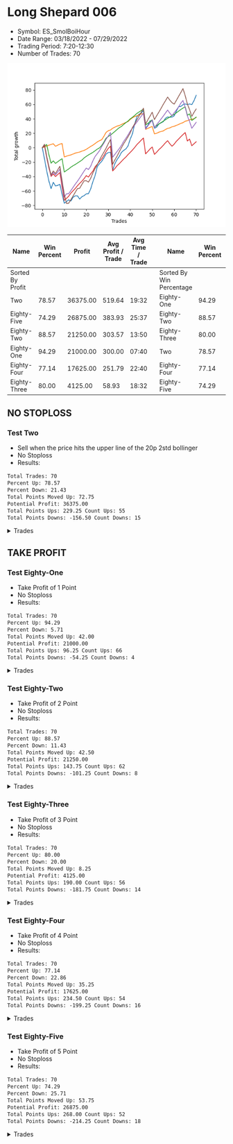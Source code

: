 # Long Shepard 006 
- Symbol: ES_SmolBoiHour
- Date Range: 03/18/2022 - 07/29/2022
- Trading Period: 7:20-12:30
- Number of Trades: 70

![Plot](LongShepard006ES_SmolBoiHour.png)

| Name | Win Percent | Profit | Avg Profit / Trade | Avg Time / Trade |      | Name | Win Percent | Profit | Avg Profit / Trade | Avg Time / Trade |
| ---- | ----------- | ------ | ------------------ | ---------------- | ---- | ---- | ----------- | ------ | ------------------ | ---------------- |
| Sorted By <br> Profit | | | | | | Sorted By <br> Win Percentage ||||
| Two | 78.57 | 36375.00 | 519.64 | 19:32 |     | Eighty-One | 94.29 | 21000.00 | 300.00 | 07:40 |
| Eighty-Five | 74.29 | 26875.00 | 383.93 | 25:37 |     | Eighty-Two | 88.57 | 21250.00 | 303.57 | 13:50 |
| Eighty-Two | 88.57 | 21250.00 | 303.57 | 13:50 |     | Eighty-Three | 80.00 | 4125.00 | 58.93 | 18:32 |
| Eighty-One | 94.29 | 21000.00 | 300.00 | 07:40 |     | Two | 78.57 | 36375.00 | 519.64 | 19:32 |
| Eighty-Four | 77.14 | 17625.00 | 251.79 | 22:40 |     | Eighty-Four | 77.14 | 17625.00 | 251.79 | 22:40 |
| Eighty-Three | 80.00 | 4125.00 | 58.93 | 18:32 |     | Eighty-Five | 74.29 | 26875.00 | 383.93 | 25:37 |

## NO STOPLOSS

### Test Two
* Sell when the price hits the upper line of the 20p 2std bollinger
* No Stoploss
* Results:
```
Total Trades: 70
Percent Up: 78.57
Percent Down: 21.43
Total Points Moved Up: 72.75
Potential Profit: 36375.00
Total Points Ups: 229.25 Count Ups: 55
Total Points Downs: -156.50 Count Downs: 15
```

<details><summary>Trades</summary>

<code>In: 2022-03-21 09:41:00		Out: 2022-03-21 10:34:05		Total Position Time: 53:05		Total Move Up: -15.50		Total to Date: -15.50</code> <br />
<code>In: 2022-03-23 09:49:00		Out: 2022-03-23 10:48:55		Total Position Time: 59:55		Total Move Up: -16.50		Total to Date: -32.00</code> <br />
<code>In: 2022-03-23 09:53:00		Out: 2022-03-23 10:52:55		Total Position Time: 59:55		Total Move Up: -14.25		Total to Date: -46.25</code> <br />
<code>In: 2022-03-23 10:07:00		Out: 2022-03-23 10:54:25		Total Position Time: 47:25		Total Move Up: -10.50		Total to Date: -56.75</code> <br />
<code>In: 2022-03-24 07:32:00		Out: 2022-03-24 07:34:15		Total Position Time: 02:15		Total Move Up: 8.75		Total to Date: -48.00</code> <br />
<code>In: 2022-03-25 08:18:00		Out: 2022-03-25 08:41:45		Total Position Time: 23:45		Total Move Up: -5.00		Total to Date: -53.00</code> <br />
<code>In: 2022-03-28 07:30:00		Out: 2022-03-28 07:30:25		Total Position Time: 00:25		Total Move Up: 0.75		Total to Date: -52.25</code> <br />
<code>In: 2022-03-28 07:31:00		Out: 2022-03-28 07:48:05		Total Position Time: 17:05		Total Move Up: 1.50		Total to Date: -50.75</code> <br />
<code>In: 2022-03-28 08:11:00		Out: 2022-03-28 09:07:10		Total Position Time: 56:10		Total Move Up: -13.75		Total to Date: -64.50</code> <br />
<code>In: 2022-03-28 08:30:00		Out: 2022-03-28 09:07:10		Total Position Time: 37:10		Total Move Up: -12.50		Total to Date: -77.00</code> <br />
<code>In: 2022-03-30 07:29:00		Out: 2022-03-30 07:46:00		Total Position Time: 17:00		Total Move Up: 2.25		Total to Date: -74.75</code> <br />
<code>In: 2022-03-31 09:30:00		Out: 2022-03-31 09:44:20		Total Position Time: 14:20		Total Move Up: 2.50		Total to Date: -72.25</code> <br />
<code>In: 2022-04-12 07:47:00		Out: 2022-04-12 08:15:45		Total Position Time: 28:45		Total Move Up: -1.75		Total to Date: -74.00</code> <br />
<code>In: 2022-04-20 08:27:00		Out: 2022-04-20 08:31:15		Total Position Time: 04:15		Total Move Up: 5.25		Total to Date: -68.75</code> <br />
<code>In: 2022-04-20 08:30:00		Out: 2022-04-20 08:31:15		Total Position Time: 01:15		Total Move Up: 2.00		Total to Date: -66.75</code> <br />
<code>In: 2022-04-20 09:19:00		Out: 2022-04-20 09:31:05		Total Position Time: 12:05		Total Move Up: 0.00		Total to Date: -66.75</code> <br />
<code>In: 2022-04-20 11:32:00		Out: 2022-04-20 12:12:35		Total Position Time: 40:35		Total Move Up: -4.50		Total to Date: -71.25</code> <br />
<code>In: 2022-04-20 11:47:00		Out: 2022-04-20 12:12:35		Total Position Time: 25:35		Total Move Up: 3.25		Total to Date: -68.00</code> <br />
<code>In: 2022-04-20 11:48:00		Out: 2022-04-20 12:12:35		Total Position Time: 24:35		Total Move Up: 1.50		Total to Date: -66.50</code> <br />
<code>In: 2022-04-27 12:11:00		Out: 2022-04-27 12:31:20		Total Position Time: 20:20		Total Move Up: 2.50		Total to Date: -64.00</code> <br />
<code>In: 2022-04-27 12:14:00		Out: 2022-04-27 12:31:20		Total Position Time: 17:20		Total Move Up: 0.25		Total to Date: -63.75</code> <br />
<code>In: 2022-04-27 12:24:00		Out: 2022-04-27 12:31:20		Total Position Time: 07:20		Total Move Up: 6.50		Total to Date: -57.25</code> <br />
<code>In: 2022-05-03 07:51:00		Out: 2022-05-03 07:59:10		Total Position Time: 08:10		Total Move Up: 10.00		Total to Date: -47.25</code> <br />
<code>In: 2022-05-03 07:52:00		Out: 2022-05-03 07:59:10		Total Position Time: 07:10		Total Move Up: 8.50		Total to Date: -38.75</code> <br />
<code>In: 2022-05-03 11:45:00		Out: 2022-05-03 11:52:15		Total Position Time: 07:15		Total Move Up: 12.50		Total to Date: -26.25</code> <br />
<code>In: 2022-05-06 11:36:00		Out: 2022-05-06 11:49:10		Total Position Time: 13:10		Total Move Up: 4.00		Total to Date: -22.25</code> <br />
<code>In: 2022-05-06 11:41:00		Out: 2022-05-06 11:49:10		Total Position Time: 08:10		Total Move Up: 3.25		Total to Date: -19.00</code> <br />
<code>In: 2022-05-06 11:47:00		Out: 2022-05-06 11:49:10		Total Position Time: 02:10		Total Move Up: 4.75		Total to Date: -14.25</code> <br />
<code>In: 2022-05-06 11:50:00		Out: 2022-05-06 11:50:10		Total Position Time: 00:10		Total Move Up: 5.50		Total to Date: -8.75</code> <br />
<code>In: 2022-05-06 12:12:00		Out: 2022-05-06 12:28:10		Total Position Time: 16:10		Total Move Up: 2.00		Total to Date: -6.75</code> <br />
<code>In: 2022-05-06 12:20:00		Out: 2022-05-06 12:28:10		Total Position Time: 08:10		Total Move Up: 0.50		Total to Date: -6.25</code> <br />
<code>In: 2022-05-11 09:37:00		Out: 2022-05-11 10:24:50		Total Position Time: 47:50		Total Move Up: -25.00		Total to Date: -31.25</code> <br />
<code>In: 2022-05-12 09:04:00		Out: 2022-05-12 09:16:10		Total Position Time: 12:10		Total Move Up: 9.00		Total to Date: -22.25</code> <br />
<code>In: 2022-05-12 09:05:00		Out: 2022-05-12 09:16:10		Total Position Time: 11:10		Total Move Up: 5.75		Total to Date: -16.50</code> <br />
<code>In: 2022-05-12 09:08:00		Out: 2022-05-12 09:16:10		Total Position Time: 08:10		Total Move Up: 4.25		Total to Date: -12.25</code> <br />
<code>In: 2022-05-13 11:10:00		Out: 2022-05-13 11:31:20		Total Position Time: 21:20		Total Move Up: 5.75		Total to Date: -6.50</code> <br />
<code>In: 2022-05-13 11:11:00		Out: 2022-05-13 11:31:20		Total Position Time: 20:20		Total Move Up: 2.75		Total to Date: -3.75</code> <br />
<code>In: 2022-05-16 07:58:00		Out: 2022-05-16 08:11:30		Total Position Time: 13:30		Total Move Up: 2.00		Total to Date: -1.75</code> <br />
<code>In: 2022-05-16 08:02:00		Out: 2022-05-16 08:11:30		Total Position Time: 09:30		Total Move Up: 4.25		Total to Date: 2.50</code> <br />
<code>In: 2022-05-17 11:25:00		Out: 2022-05-17 11:40:00		Total Position Time: 15:00		Total Move Up: 9.50		Total to Date: 12.00</code> <br />
<code>In: 2022-05-19 07:47:00		Out: 2022-05-19 07:55:50		Total Position Time: 08:50		Total Move Up: 7.25		Total to Date: 19.25</code> <br />
<code>In: 2022-05-19 10:19:00		Out: 2022-05-19 10:44:05		Total Position Time: 25:05		Total Move Up: 13.50		Total to Date: 32.75</code> <br />
<code>In: 2022-05-19 10:20:00		Out: 2022-05-19 10:44:05		Total Position Time: 24:05		Total Move Up: 10.00		Total to Date: 42.75</code> <br />
<code>In: 2022-05-25 09:30:00		Out: 2022-05-25 09:45:20		Total Position Time: 15:20		Total Move Up: 3.75		Total to Date: 46.50</code> <br />
<code>In: 2022-05-25 09:31:00		Out: 2022-05-25 09:45:20		Total Position Time: 14:20		Total Move Up: 1.50		Total to Date: 48.00</code> <br />
<code>In: 2022-05-25 09:39:00		Out: 2022-05-25 09:45:20		Total Position Time: 06:20		Total Move Up: 3.75		Total to Date: 51.75</code> <br />
<code>In: 2022-06-03 07:33:00		Out: 2022-06-03 08:32:00		Total Position Time: 59:00		Total Move Up: -24.50		Total to Date: 27.25</code> <br />
<code>In: 2022-06-06 08:24:00		Out: 2022-06-06 08:43:00		Total Position Time: 19:00		Total Move Up: 3.75		Total to Date: 31.00</code> <br />
<code>In: 2022-06-08 08:06:00		Out: 2022-06-08 08:14:00		Total Position Time: 08:00		Total Move Up: 6.25		Total to Date: 37.25</code> <br />
<code>In: 2022-06-09 07:58:00		Out: 2022-06-09 08:22:35		Total Position Time: 24:35		Total Move Up: 0.00		Total to Date: 37.25</code> <br />
<code>In: 2022-06-15 07:43:00		Out: 2022-06-15 08:42:55		Total Position Time: 59:55		Total Move Up: -10.25		Total to Date: 27.00</code> <br />
<code>In: 2022-06-27 10:51:00		Out: 2022-06-27 11:13:35		Total Position Time: 22:35		Total Move Up: 1.50		Total to Date: 28.50</code> <br />
<code>In: 2022-06-29 08:29:00		Out: 2022-06-29 08:34:40		Total Position Time: 05:40		Total Move Up: 4.25		Total to Date: 32.75</code> <br />
<code>In: 2022-07-08 09:48:00		Out: 2022-07-08 10:10:30		Total Position Time: 22:30		Total Move Up: 1.75		Total to Date: 34.50</code> <br />
<code>In: 2022-07-08 09:56:00		Out: 2022-07-08 10:10:30		Total Position Time: 14:30		Total Move Up: 1.50		Total to Date: 36.00</code> <br />
<code>In: 2022-07-08 10:06:00		Out: 2022-07-08 10:10:30		Total Position Time: 04:30		Total Move Up: 4.75		Total to Date: 40.75</code> <br />
<code>In: 2022-07-08 10:07:00		Out: 2022-07-08 10:10:30		Total Position Time: 03:30		Total Move Up: 2.00		Total to Date: 42.75</code> <br />
<code>In: 2022-07-11 12:12:00		Out: 2022-07-11 12:29:25		Total Position Time: 17:25		Total Move Up: -0.50		Total to Date: 42.25</code> <br />
<code>In: 2022-07-11 12:15:00		Out: 2022-07-11 12:29:25		Total Position Time: 14:25		Total Move Up: 0.25		Total to Date: 42.50</code> <br />
<code>In: 2022-07-11 12:25:00		Out: 2022-07-11 12:29:25		Total Position Time: 04:25		Total Move Up: 1.75		Total to Date: 44.25</code> <br />
<code>In: 2022-07-20 10:18:00		Out: 2022-07-20 10:28:15		Total Position Time: 10:15		Total Move Up: 6.50		Total to Date: 50.75</code> <br />
<code>In: 2022-07-20 11:01:00		Out: 2022-07-20 11:20:00		Total Position Time: 19:00		Total Move Up: 6.25		Total to Date: 57.00</code> <br />
<code>In: 2022-07-25 07:22:00		Out: 2022-07-25 07:43:50		Total Position Time: 21:50		Total Move Up: 0.25		Total to Date: 57.25</code> <br />
<code>In: 2022-07-25 07:25:00		Out: 2022-07-25 07:43:50		Total Position Time: 18:50		Total Move Up: 2.50		Total to Date: 59.75</code> <br />
<code>In: 2022-07-25 11:06:00		Out: 2022-07-25 11:35:45		Total Position Time: 29:45		Total Move Up: 1.00		Total to Date: 60.75</code> <br />
<code>In: 2022-07-25 11:07:00		Out: 2022-07-25 11:35:45		Total Position Time: 28:45		Total Move Up: -1.00		Total to Date: 59.75</code> <br />
<code>In: 2022-07-25 11:10:00		Out: 2022-07-25 11:35:45		Total Position Time: 25:45		Total Move Up: 1.00		Total to Date: 60.75</code> <br />
<code>In: 2022-07-25 11:11:00		Out: 2022-07-25 11:35:45		Total Position Time: 24:45		Total Move Up: -1.00		Total to Date: 59.75</code> <br />
<code>In: 2022-07-29 08:32:00		Out: 2022-07-29 08:41:15		Total Position Time: 09:15		Total Move Up: 5.50		Total to Date: 65.25</code> <br />
<code>In: 2022-07-29 08:36:00		Out: 2022-07-29 08:41:15		Total Position Time: 05:15		Total Move Up: 7.50		Total to Date: 72.75</code> <br />


</details>

## TAKE PROFIT

### Test Eighty-One
* Take Profit of 1 Point
* No Stoploss
* Results:
```
Total Trades: 70
Percent Up: 94.29
Percent Down: 5.71
Total Points Moved Up: 42.00
Potential Profit: 21000.00
Total Points Ups: 96.25 Count Ups: 66
Total Points Downs: -54.25 Count Downs: 4
```

<details><summary>Trades</summary>

<code>In: 2022-03-21 09:41:00		Out: 2022-03-21 09:42:10		Total Position Time: 01:10		Total Move Up: 1.00		Total to Date: 1.00</code> <br />
<code>In: 2022-03-23 09:49:00		Out: 2022-03-23 09:52:50		Total Position Time: 03:50		Total Move Up: 1.50		Total to Date: 2.50</code> <br />
<code>In: 2022-03-23 09:53:00		Out: 2022-03-23 09:59:10		Total Position Time: 06:10		Total Move Up: 1.00		Total to Date: 3.50</code> <br />
<code>In: 2022-03-23 10:07:00		Out: 2022-03-23 10:09:40		Total Position Time: 02:40		Total Move Up: 1.00		Total to Date: 4.50</code> <br />
<code>In: 2022-03-24 07:32:00		Out: 2022-03-24 07:32:20		Total Position Time: 00:20		Total Move Up: 1.00		Total to Date: 5.50</code> <br />
<code>In: 2022-03-25 08:18:00		Out: 2022-03-25 09:17:55		Total Position Time: 59:55		Total Move Up: -3.50		Total to Date: 2.00</code> <br />
<code>In: 2022-03-28 07:30:00		Out: 2022-03-28 07:48:05		Total Position Time: 18:05		Total Move Up: 1.50		Total to Date: 3.50</code> <br />
<code>In: 2022-03-28 07:31:00		Out: 2022-03-28 07:48:05		Total Position Time: 17:05		Total Move Up: 1.50		Total to Date: 5.00</code> <br />
<code>In: 2022-03-28 08:11:00		Out: 2022-03-28 08:11:10		Total Position Time: 00:10		Total Move Up: 0.75		Total to Date: 5.75</code> <br />
<code>In: 2022-03-28 08:30:00		Out: 2022-03-28 09:29:55		Total Position Time: 59:55		Total Move Up: -18.50		Total to Date: -12.75</code> <br />
<code>In: 2022-03-30 07:29:00		Out: 2022-03-30 07:36:55		Total Position Time: 07:55		Total Move Up: 1.00		Total to Date: -11.75</code> <br />
<code>In: 2022-03-31 09:30:00		Out: 2022-03-31 09:30:30		Total Position Time: 00:30		Total Move Up: 1.00		Total to Date: -10.75</code> <br />
<code>In: 2022-04-12 07:47:00		Out: 2022-04-12 08:19:00		Total Position Time: 32:00		Total Move Up: 0.75		Total to Date: -10.00</code> <br />
<code>In: 2022-04-20 08:27:00		Out: 2022-04-20 08:28:50		Total Position Time: 01:50		Total Move Up: 1.25		Total to Date: -8.75</code> <br />
<code>In: 2022-04-20 08:30:00		Out: 2022-04-20 08:30:50		Total Position Time: 00:50		Total Move Up: 1.25		Total to Date: -7.50</code> <br />
<code>In: 2022-04-20 09:19:00		Out: 2022-04-20 09:19:35		Total Position Time: 00:35		Total Move Up: 0.75		Total to Date: -6.75</code> <br />
<code>In: 2022-04-20 11:32:00		Out: 2022-04-20 12:25:30		Total Position Time: 53:30		Total Move Up: 0.75		Total to Date: -6.00</code> <br />
<code>In: 2022-04-20 11:47:00		Out: 2022-04-20 11:47:20		Total Position Time: 00:20		Total Move Up: 1.25		Total to Date: -4.75</code> <br />
<code>In: 2022-04-20 11:48:00		Out: 2022-04-20 11:48:15		Total Position Time: 00:15		Total Move Up: 1.00		Total to Date: -3.75</code> <br />
<code>In: 2022-04-27 12:11:00		Out: 2022-04-27 12:13:55		Total Position Time: 02:55		Total Move Up: 1.50		Total to Date: -2.25</code> <br />
<code>In: 2022-04-27 12:14:00		Out: 2022-04-27 12:15:20		Total Position Time: 01:20		Total Move Up: 2.00		Total to Date: -0.25</code> <br />
<code>In: 2022-04-27 12:24:00		Out: 2022-04-27 12:24:15		Total Position Time: 00:15		Total Move Up: 2.00		Total to Date: 1.75</code> <br />
<code>In: 2022-05-03 07:51:00		Out: 2022-05-03 07:51:35		Total Position Time: 00:35		Total Move Up: 1.75		Total to Date: 3.50</code> <br />
<code>In: 2022-05-03 07:52:00		Out: 2022-05-03 07:52:25		Total Position Time: 00:25		Total Move Up: 2.25		Total to Date: 5.75</code> <br />
<code>In: 2022-05-03 11:45:00		Out: 2022-05-03 11:45:10		Total Position Time: 00:10		Total Move Up: 2.25		Total to Date: 8.00</code> <br />
<code>In: 2022-05-06 11:36:00		Out: 2022-05-06 11:40:25		Total Position Time: 04:25		Total Move Up: 1.75		Total to Date: 9.75</code> <br />
<code>In: 2022-05-06 11:41:00		Out: 2022-05-06 11:41:10		Total Position Time: 00:10		Total Move Up: 1.25		Total to Date: 11.00</code> <br />
<code>In: 2022-05-06 11:47:00		Out: 2022-05-06 11:49:10		Total Position Time: 02:10		Total Move Up: 4.75		Total to Date: 15.75</code> <br />
<code>In: 2022-05-06 11:50:00		Out: 2022-05-06 11:50:10		Total Position Time: 00:10		Total Move Up: 5.50		Total to Date: 21.25</code> <br />
<code>In: 2022-05-06 12:12:00		Out: 2022-05-06 12:12:10		Total Position Time: 00:10		Total Move Up: 2.25		Total to Date: 23.50</code> <br />
<code>In: 2022-05-06 12:20:00		Out: 2022-05-06 12:28:25		Total Position Time: 08:25		Total Move Up: 1.00		Total to Date: 24.50</code> <br />
<code>In: 2022-05-11 09:37:00		Out: 2022-05-11 09:40:45		Total Position Time: 03:45		Total Move Up: 2.50		Total to Date: 27.00</code> <br />
<code>In: 2022-05-12 09:04:00		Out: 2022-05-12 09:04:10		Total Position Time: 00:10		Total Move Up: 1.50		Total to Date: 28.50</code> <br />
<code>In: 2022-05-12 09:05:00		Out: 2022-05-12 09:06:20		Total Position Time: 01:20		Total Move Up: 1.50		Total to Date: 30.00</code> <br />
<code>In: 2022-05-12 09:08:00		Out: 2022-05-12 09:08:50		Total Position Time: 00:50		Total Move Up: 0.75		Total to Date: 30.75</code> <br />
<code>In: 2022-05-13 11:10:00		Out: 2022-05-13 11:10:15		Total Position Time: 00:15		Total Move Up: 1.50		Total to Date: 32.25</code> <br />
<code>In: 2022-05-13 11:11:00		Out: 2022-05-13 11:12:25		Total Position Time: 01:25		Total Move Up: 1.50		Total to Date: 33.75</code> <br />
<code>In: 2022-05-16 07:58:00		Out: 2022-05-16 08:09:55		Total Position Time: 11:55		Total Move Up: 1.25		Total to Date: 35.00</code> <br />
<code>In: 2022-05-16 08:02:00		Out: 2022-05-16 08:09:40		Total Position Time: 07:40		Total Move Up: 1.25		Total to Date: 36.25</code> <br />
<code>In: 2022-05-17 11:25:00		Out: 2022-05-17 11:26:40		Total Position Time: 01:40		Total Move Up: 3.00		Total to Date: 39.25</code> <br />
<code>In: 2022-05-19 07:47:00		Out: 2022-05-19 07:54:45		Total Position Time: 07:45		Total Move Up: 2.25		Total to Date: 41.50</code> <br />
<code>In: 2022-05-19 10:19:00		Out: 2022-05-19 10:19:20		Total Position Time: 00:20		Total Move Up: 1.75		Total to Date: 43.25</code> <br />
<code>In: 2022-05-19 10:20:00		Out: 2022-05-19 10:21:15		Total Position Time: 01:15		Total Move Up: 1.00		Total to Date: 44.25</code> <br />
<code>In: 2022-05-25 09:30:00		Out: 2022-05-25 09:30:15		Total Position Time: 00:15		Total Move Up: 1.25		Total to Date: 45.50</code> <br />
<code>In: 2022-05-25 09:31:00		Out: 2022-05-25 09:32:10		Total Position Time: 01:10		Total Move Up: 1.25		Total to Date: 46.75</code> <br />
<code>In: 2022-05-25 09:39:00		Out: 2022-05-25 09:42:00		Total Position Time: 03:00		Total Move Up: 0.75		Total to Date: 47.50</code> <br />
<code>In: 2022-06-03 07:33:00		Out: 2022-06-03 08:32:55		Total Position Time: 59:55		Total Move Up: -22.00		Total to Date: 25.50</code> <br />
<code>In: 2022-06-06 08:24:00		Out: 2022-06-06 08:26:35		Total Position Time: 02:35		Total Move Up: 1.25		Total to Date: 26.75</code> <br />
<code>In: 2022-06-08 08:06:00		Out: 2022-06-08 08:06:10		Total Position Time: 00:10		Total Move Up: 1.50		Total to Date: 28.25</code> <br />
<code>In: 2022-06-09 07:58:00		Out: 2022-06-09 07:58:30		Total Position Time: 00:30		Total Move Up: 1.25		Total to Date: 29.50</code> <br />
<code>In: 2022-06-15 07:43:00		Out: 2022-06-15 08:42:55		Total Position Time: 59:55		Total Move Up: -10.25		Total to Date: 19.25</code> <br />
<code>In: 2022-06-27 10:51:00		Out: 2022-06-27 10:53:30		Total Position Time: 02:30		Total Move Up: 0.75		Total to Date: 20.00</code> <br />
<code>In: 2022-06-29 08:29:00		Out: 2022-06-29 08:32:15		Total Position Time: 03:15		Total Move Up: 1.50		Total to Date: 21.50</code> <br />
<code>In: 2022-07-08 09:48:00		Out: 2022-07-08 09:48:20		Total Position Time: 00:20		Total Move Up: 1.00		Total to Date: 22.50</code> <br />
<code>In: 2022-07-08 09:56:00		Out: 2022-07-08 09:56:20		Total Position Time: 00:20		Total Move Up: 0.75		Total to Date: 23.25</code> <br />
<code>In: 2022-07-08 10:06:00		Out: 2022-07-08 10:06:10		Total Position Time: 00:10		Total Move Up: 2.00		Total to Date: 25.25</code> <br />
<code>In: 2022-07-08 10:07:00		Out: 2022-07-08 10:09:40		Total Position Time: 02:40		Total Move Up: 1.50		Total to Date: 26.75</code> <br />
<code>In: 2022-07-11 12:12:00		Out: 2022-07-11 12:30:55		Total Position Time: 18:55		Total Move Up: 0.75		Total to Date: 27.50</code> <br />
<code>In: 2022-07-11 12:15:00		Out: 2022-07-11 12:29:40		Total Position Time: 14:40		Total Move Up: 1.50		Total to Date: 29.00</code> <br />
<code>In: 2022-07-11 12:25:00		Out: 2022-07-11 12:27:35		Total Position Time: 02:35		Total Move Up: 0.75		Total to Date: 29.75</code> <br />
<code>In: 2022-07-20 10:18:00		Out: 2022-07-20 10:18:15		Total Position Time: 00:15		Total Move Up: 1.25		Total to Date: 31.00</code> <br />
<code>In: 2022-07-20 11:01:00		Out: 2022-07-20 11:03:20		Total Position Time: 02:20		Total Move Up: 1.25		Total to Date: 32.25</code> <br />
<code>In: 2022-07-25 07:22:00		Out: 2022-07-25 07:44:20		Total Position Time: 22:20		Total Move Up: 1.50		Total to Date: 33.75</code> <br />
<code>In: 2022-07-25 07:25:00		Out: 2022-07-25 07:26:00		Total Position Time: 01:00		Total Move Up: 1.00		Total to Date: 34.75</code> <br />
<code>In: 2022-07-25 11:06:00		Out: 2022-07-25 11:06:15		Total Position Time: 00:15		Total Move Up: 2.00		Total to Date: 36.75</code> <br />
<code>In: 2022-07-25 11:07:00		Out: 2022-07-25 11:11:45		Total Position Time: 04:45		Total Move Up: 0.75		Total to Date: 37.50</code> <br />
<code>In: 2022-07-25 11:10:00		Out: 2022-07-25 11:10:40		Total Position Time: 00:40		Total Move Up: 1.25		Total to Date: 38.75</code> <br />
<code>In: 2022-07-25 11:11:00		Out: 2022-07-25 11:11:45		Total Position Time: 00:45		Total Move Up: 0.75		Total to Date: 39.50</code> <br />
<code>In: 2022-07-29 08:32:00		Out: 2022-07-29 08:37:00		Total Position Time: 05:00		Total Move Up: 0.75		Total to Date: 40.25</code> <br />
<code>In: 2022-07-29 08:36:00		Out: 2022-07-29 08:36:20		Total Position Time: 00:20		Total Move Up: 1.75		Total to Date: 42.00</code> <br />


</details>

### Test Eighty-Two
* Take Profit of 2 Point
* No Stoploss
* Results:
```
Total Trades: 70
Percent Up: 88.57
Percent Down: 11.43
Total Points Moved Up: 42.50
Potential Profit: 21250.00
Total Points Ups: 143.75 Count Ups: 62
Total Points Downs: -101.25 Count Downs: 8
```

<details><summary>Trades</summary>

<code>In: 2022-03-21 09:41:00		Out: 2022-03-21 09:42:50		Total Position Time: 01:50		Total Move Up: 2.00		Total to Date: 2.00</code> <br />
<code>In: 2022-03-23 09:49:00		Out: 2022-03-23 09:59:10		Total Position Time: 10:10		Total Move Up: 2.50		Total to Date: 4.50</code> <br />
<code>In: 2022-03-23 09:53:00		Out: 2022-03-23 10:52:55		Total Position Time: 59:55		Total Move Up: -14.25		Total to Date: -9.75</code> <br />
<code>In: 2022-03-23 10:07:00		Out: 2022-03-23 11:06:55		Total Position Time: 59:55		Total Move Up: -11.75		Total to Date: -21.50</code> <br />
<code>In: 2022-03-24 07:32:00		Out: 2022-03-24 07:32:40		Total Position Time: 00:40		Total Move Up: 3.25		Total to Date: -18.25</code> <br />
<code>In: 2022-03-25 08:18:00		Out: 2022-03-25 09:17:55		Total Position Time: 59:55		Total Move Up: -3.50		Total to Date: -21.75</code> <br />
<code>In: 2022-03-28 07:30:00		Out: 2022-03-28 07:48:15		Total Position Time: 18:15		Total Move Up: 2.25		Total to Date: -19.50</code> <br />
<code>In: 2022-03-28 07:31:00		Out: 2022-03-28 07:48:15		Total Position Time: 17:15		Total Move Up: 2.25		Total to Date: -17.25</code> <br />
<code>In: 2022-03-28 08:11:00		Out: 2022-03-28 08:11:40		Total Position Time: 00:40		Total Move Up: 2.00		Total to Date: -15.25</code> <br />
<code>In: 2022-03-28 08:30:00		Out: 2022-03-28 09:29:55		Total Position Time: 59:55		Total Move Up: -18.50		Total to Date: -33.75</code> <br />
<code>In: 2022-03-30 07:29:00		Out: 2022-03-30 07:46:00		Total Position Time: 17:00		Total Move Up: 2.25		Total to Date: -31.50</code> <br />
<code>In: 2022-03-31 09:30:00		Out: 2022-03-31 09:32:50		Total Position Time: 02:50		Total Move Up: 2.00		Total to Date: -29.50</code> <br />
<code>In: 2022-04-12 07:47:00		Out: 2022-04-12 08:19:50		Total Position Time: 32:50		Total Move Up: 2.50		Total to Date: -27.00</code> <br />
<code>In: 2022-04-20 08:27:00		Out: 2022-04-20 08:29:05		Total Position Time: 02:05		Total Move Up: 2.00		Total to Date: -25.00</code> <br />
<code>In: 2022-04-20 08:30:00		Out: 2022-04-20 08:30:55		Total Position Time: 00:55		Total Move Up: 1.75		Total to Date: -23.25</code> <br />
<code>In: 2022-04-20 09:19:00		Out: 2022-04-20 09:32:30		Total Position Time: 13:30		Total Move Up: 2.00		Total to Date: -21.25</code> <br />
<code>In: 2022-04-20 11:32:00		Out: 2022-04-20 12:25:45		Total Position Time: 53:45		Total Move Up: 2.00		Total to Date: -19.25</code> <br />
<code>In: 2022-04-20 11:47:00		Out: 2022-04-20 11:48:05		Total Position Time: 01:05		Total Move Up: 2.00		Total to Date: -17.25</code> <br />
<code>In: 2022-04-20 11:48:00		Out: 2022-04-20 12:12:50		Total Position Time: 24:50		Total Move Up: 3.00		Total to Date: -14.25</code> <br />
<code>In: 2022-04-27 12:11:00		Out: 2022-04-27 12:14:00		Total Position Time: 03:00		Total Move Up: 2.25		Total to Date: -12.00</code> <br />
<code>In: 2022-04-27 12:14:00		Out: 2022-04-27 12:15:20		Total Position Time: 01:20		Total Move Up: 2.00		Total to Date: -10.00</code> <br />
<code>In: 2022-04-27 12:24:00		Out: 2022-04-27 12:25:15		Total Position Time: 01:15		Total Move Up: 1.75		Total to Date: -8.25</code> <br />
<code>In: 2022-05-03 07:51:00		Out: 2022-05-03 07:51:55		Total Position Time: 00:55		Total Move Up: 1.75		Total to Date: -6.50</code> <br />
<code>In: 2022-05-03 07:52:00		Out: 2022-05-03 07:52:25		Total Position Time: 00:25		Total Move Up: 2.25		Total to Date: -4.25</code> <br />
<code>In: 2022-05-03 11:45:00		Out: 2022-05-03 11:45:10		Total Position Time: 00:10		Total Move Up: 2.25		Total to Date: -2.00</code> <br />
<code>In: 2022-05-06 11:36:00		Out: 2022-05-06 11:40:25		Total Position Time: 04:25		Total Move Up: 1.75		Total to Date: -0.25</code> <br />
<code>In: 2022-05-06 11:41:00		Out: 2022-05-06 11:49:10		Total Position Time: 08:10		Total Move Up: 3.25		Total to Date: 3.00</code> <br />
<code>In: 2022-05-06 11:47:00		Out: 2022-05-06 11:49:10		Total Position Time: 02:10		Total Move Up: 4.75		Total to Date: 7.75</code> <br />
<code>In: 2022-05-06 11:50:00		Out: 2022-05-06 11:50:10		Total Position Time: 00:10		Total Move Up: 5.50		Total to Date: 13.25</code> <br />
<code>In: 2022-05-06 12:12:00		Out: 2022-05-06 12:12:10		Total Position Time: 00:10		Total Move Up: 2.25		Total to Date: 15.50</code> <br />
<code>In: 2022-05-06 12:20:00		Out: 2022-05-06 12:28:50		Total Position Time: 08:50		Total Move Up: 2.00		Total to Date: 17.50</code> <br />
<code>In: 2022-05-11 09:37:00		Out: 2022-05-11 09:40:45		Total Position Time: 03:45		Total Move Up: 2.50		Total to Date: 20.00</code> <br />
<code>In: 2022-05-12 09:04:00		Out: 2022-05-12 09:04:35		Total Position Time: 00:35		Total Move Up: 2.50		Total to Date: 22.50</code> <br />
<code>In: 2022-05-12 09:05:00		Out: 2022-05-12 09:07:35		Total Position Time: 02:35		Total Move Up: 2.75		Total to Date: 25.25</code> <br />
<code>In: 2022-05-12 09:08:00		Out: 2022-05-12 09:09:10		Total Position Time: 01:10		Total Move Up: 2.50		Total to Date: 27.75</code> <br />
<code>In: 2022-05-13 11:10:00		Out: 2022-05-13 11:10:20		Total Position Time: 00:20		Total Move Up: 1.75		Total to Date: 29.50</code> <br />
<code>In: 2022-05-13 11:11:00		Out: 2022-05-13 11:31:20		Total Position Time: 20:20		Total Move Up: 2.75		Total to Date: 32.25</code> <br />
<code>In: 2022-05-16 07:58:00		Out: 2022-05-16 08:11:15		Total Position Time: 13:15		Total Move Up: 2.50		Total to Date: 34.75</code> <br />
<code>In: 2022-05-16 08:02:00		Out: 2022-05-16 08:09:50		Total Position Time: 07:50		Total Move Up: 2.25		Total to Date: 37.00</code> <br />
<code>In: 2022-05-17 11:25:00		Out: 2022-05-17 11:26:40		Total Position Time: 01:40		Total Move Up: 3.00		Total to Date: 40.00</code> <br />
<code>In: 2022-05-19 07:47:00		Out: 2022-05-19 07:54:45		Total Position Time: 07:45		Total Move Up: 2.25		Total to Date: 42.25</code> <br />
<code>In: 2022-05-19 10:19:00		Out: 2022-05-19 10:19:30		Total Position Time: 00:30		Total Move Up: 2.50		Total to Date: 44.75</code> <br />
<code>In: 2022-05-19 10:20:00		Out: 2022-05-19 10:22:45		Total Position Time: 02:45		Total Move Up: 2.75		Total to Date: 47.50</code> <br />
<code>In: 2022-05-25 09:30:00		Out: 2022-05-25 09:30:25		Total Position Time: 00:25		Total Move Up: 2.00		Total to Date: 49.50</code> <br />
<code>In: 2022-05-25 09:31:00		Out: 2022-05-25 09:48:25		Total Position Time: 17:25		Total Move Up: 2.00		Total to Date: 51.50</code> <br />
<code>In: 2022-05-25 09:39:00		Out: 2022-05-25 09:44:30		Total Position Time: 05:30		Total Move Up: 2.00		Total to Date: 53.50</code> <br />
<code>In: 2022-06-03 07:33:00		Out: 2022-06-03 08:32:55		Total Position Time: 59:55		Total Move Up: -22.00		Total to Date: 31.50</code> <br />
<code>In: 2022-06-06 08:24:00		Out: 2022-06-06 08:27:45		Total Position Time: 03:45		Total Move Up: 2.25		Total to Date: 33.75</code> <br />
<code>In: 2022-06-08 08:06:00		Out: 2022-06-08 08:10:45		Total Position Time: 04:45		Total Move Up: 2.25		Total to Date: 36.00</code> <br />
<code>In: 2022-06-09 07:58:00		Out: 2022-06-09 08:42:25		Total Position Time: 44:25		Total Move Up: 2.75		Total to Date: 38.75</code> <br />
<code>In: 2022-06-15 07:43:00		Out: 2022-06-15 08:42:55		Total Position Time: 59:55		Total Move Up: -10.25		Total to Date: 28.50</code> <br />
<code>In: 2022-06-27 10:51:00		Out: 2022-06-27 11:14:45		Total Position Time: 23:45		Total Move Up: 2.00		Total to Date: 30.50</code> <br />
<code>In: 2022-06-29 08:29:00		Out: 2022-06-29 08:32:20		Total Position Time: 03:20		Total Move Up: 2.50		Total to Date: 33.00</code> <br />
<code>In: 2022-07-08 09:48:00		Out: 2022-07-08 09:49:00		Total Position Time: 01:00		Total Move Up: 1.75		Total to Date: 34.75</code> <br />
<code>In: 2022-07-08 09:56:00		Out: 2022-07-08 10:11:05		Total Position Time: 15:05		Total Move Up: 2.00		Total to Date: 36.75</code> <br />
<code>In: 2022-07-08 10:06:00		Out: 2022-07-08 10:06:10		Total Position Time: 00:10		Total Move Up: 2.00		Total to Date: 38.75</code> <br />
<code>In: 2022-07-08 10:07:00		Out: 2022-07-08 10:10:05		Total Position Time: 03:05		Total Move Up: 2.00		Total to Date: 40.75</code> <br />
<code>In: 2022-07-11 12:12:00		Out: 2022-07-11 12:31:55		Total Position Time: 19:55		Total Move Up: 1.75		Total to Date: 42.50</code> <br />
<code>In: 2022-07-11 12:15:00		Out: 2022-07-11 12:31:10		Total Position Time: 16:10		Total Move Up: 2.00		Total to Date: 44.50</code> <br />
<code>In: 2022-07-11 12:25:00		Out: 2022-07-11 12:29:25		Total Position Time: 04:25		Total Move Up: 1.75		Total to Date: 46.25</code> <br />
<code>In: 2022-07-20 10:18:00		Out: 2022-07-20 10:18:35		Total Position Time: 00:35		Total Move Up: 2.25		Total to Date: 48.50</code> <br />
<code>In: 2022-07-20 11:01:00		Out: 2022-07-20 11:03:35		Total Position Time: 02:35		Total Move Up: 2.25		Total to Date: 50.75</code> <br />
<code>In: 2022-07-25 07:22:00		Out: 2022-07-25 07:45:15		Total Position Time: 23:15		Total Move Up: 2.25		Total to Date: 53.00</code> <br />
<code>In: 2022-07-25 07:25:00		Out: 2022-07-25 07:26:30		Total Position Time: 01:30		Total Move Up: 2.00		Total to Date: 55.00</code> <br />
<code>In: 2022-07-25 11:06:00		Out: 2022-07-25 11:06:20		Total Position Time: 00:20		Total Move Up: 1.75		Total to Date: 56.75</code> <br />
<code>In: 2022-07-25 11:07:00		Out: 2022-07-25 12:06:55		Total Position Time: 59:55		Total Move Up: -11.75		Total to Date: 45.00</code> <br />
<code>In: 2022-07-25 11:10:00		Out: 2022-07-25 11:11:00		Total Position Time: 01:00		Total Move Up: 2.00		Total to Date: 47.00</code> <br />
<code>In: 2022-07-25 11:11:00		Out: 2022-07-25 12:10:55		Total Position Time: 59:55		Total Move Up: -9.25		Total to Date: 37.75</code> <br />
<code>In: 2022-07-29 08:32:00		Out: 2022-07-29 08:37:20		Total Position Time: 05:20		Total Move Up: 2.25		Total to Date: 40.00</code> <br />
<code>In: 2022-07-29 08:36:00		Out: 2022-07-29 08:36:25		Total Position Time: 00:25		Total Move Up: 2.50		Total to Date: 42.50</code> <br />


</details>

### Test Eighty-Three
* Take Profit of 3 Point
* No Stoploss
* Results:
```
Total Trades: 70
Percent Up: 80.00
Percent Down: 20.00
Total Points Moved Up: 8.25
Potential Profit: 4125.00
Total Points Ups: 190.00 Count Ups: 56
Total Points Downs: -181.75 Count Downs: 14
```

<details><summary>Trades</summary>

<code>In: 2022-03-21 09:41:00		Out: 2022-03-21 09:44:45		Total Position Time: 03:45		Total Move Up: 2.75		Total to Date: 2.75</code> <br />
<code>In: 2022-03-23 09:49:00		Out: 2022-03-23 10:48:55		Total Position Time: 59:55		Total Move Up: -16.50		Total to Date: -13.75</code> <br />
<code>In: 2022-03-23 09:53:00		Out: 2022-03-23 10:52:55		Total Position Time: 59:55		Total Move Up: -14.25		Total to Date: -28.00</code> <br />
<code>In: 2022-03-23 10:07:00		Out: 2022-03-23 11:06:55		Total Position Time: 59:55		Total Move Up: -11.75		Total to Date: -39.75</code> <br />
<code>In: 2022-03-24 07:32:00		Out: 2022-03-24 07:32:40		Total Position Time: 00:40		Total Move Up: 3.25		Total to Date: -36.50</code> <br />
<code>In: 2022-03-25 08:18:00		Out: 2022-03-25 09:17:55		Total Position Time: 59:55		Total Move Up: -3.50		Total to Date: -40.00</code> <br />
<code>In: 2022-03-28 07:30:00		Out: 2022-03-28 07:48:35		Total Position Time: 18:35		Total Move Up: 2.75		Total to Date: -37.25</code> <br />
<code>In: 2022-03-28 07:31:00		Out: 2022-03-28 07:48:35		Total Position Time: 17:35		Total Move Up: 2.75		Total to Date: -34.50</code> <br />
<code>In: 2022-03-28 08:11:00		Out: 2022-03-28 09:10:55		Total Position Time: 59:55		Total Move Up: -20.00		Total to Date: -54.50</code> <br />
<code>In: 2022-03-28 08:30:00		Out: 2022-03-28 09:29:55		Total Position Time: 59:55		Total Move Up: -18.50		Total to Date: -73.00</code> <br />
<code>In: 2022-03-30 07:29:00		Out: 2022-03-30 07:47:20		Total Position Time: 18:20		Total Move Up: 2.75		Total to Date: -70.25</code> <br />
<code>In: 2022-03-31 09:30:00		Out: 2022-03-31 09:44:50		Total Position Time: 14:50		Total Move Up: 3.00		Total to Date: -67.25</code> <br />
<code>In: 2022-04-12 07:47:00		Out: 2022-04-12 08:20:35		Total Position Time: 33:35		Total Move Up: 4.25		Total to Date: -63.00</code> <br />
<code>In: 2022-04-20 08:27:00		Out: 2022-04-20 08:29:30		Total Position Time: 02:30		Total Move Up: 3.25		Total to Date: -59.75</code> <br />
<code>In: 2022-04-20 08:30:00		Out: 2022-04-20 08:32:10		Total Position Time: 02:10		Total Move Up: 3.25		Total to Date: -56.50</code> <br />
<code>In: 2022-04-20 09:19:00		Out: 2022-04-20 09:32:40		Total Position Time: 13:40		Total Move Up: 3.75		Total to Date: -52.75</code> <br />
<code>In: 2022-04-20 11:32:00		Out: 2022-04-20 12:25:50		Total Position Time: 53:50		Total Move Up: 3.25		Total to Date: -49.50</code> <br />
<code>In: 2022-04-20 11:47:00		Out: 2022-04-20 11:48:20		Total Position Time: 01:20		Total Move Up: 3.00		Total to Date: -46.50</code> <br />
<code>In: 2022-04-20 11:48:00		Out: 2022-04-20 12:12:55		Total Position Time: 24:55		Total Move Up: 3.50		Total to Date: -43.00</code> <br />
<code>In: 2022-04-27 12:11:00		Out: 2022-04-27 12:15:20		Total Position Time: 04:20		Total Move Up: 4.25		Total to Date: -38.75</code> <br />
<code>In: 2022-04-27 12:14:00		Out: 2022-04-27 12:46:00		Total Position Time: 32:00		Total Move Up: -2.00		Total to Date: -40.75</code> <br />
<code>In: 2022-04-27 12:24:00		Out: 2022-04-27 12:27:15		Total Position Time: 03:15		Total Move Up: 4.50		Total to Date: -36.25</code> <br />
<code>In: 2022-05-03 07:51:00		Out: 2022-05-03 07:52:25		Total Position Time: 01:25		Total Move Up: 3.75		Total to Date: -32.50</code> <br />
<code>In: 2022-05-03 07:52:00		Out: 2022-05-03 07:54:05		Total Position Time: 02:05		Total Move Up: 6.00		Total to Date: -26.50</code> <br />
<code>In: 2022-05-03 11:45:00		Out: 2022-05-03 11:49:20		Total Position Time: 04:20		Total Move Up: 3.50		Total to Date: -23.00</code> <br />
<code>In: 2022-05-06 11:36:00		Out: 2022-05-06 11:49:10		Total Position Time: 13:10		Total Move Up: 4.00		Total to Date: -19.00</code> <br />
<code>In: 2022-05-06 11:41:00		Out: 2022-05-06 11:49:10		Total Position Time: 08:10		Total Move Up: 3.25		Total to Date: -15.75</code> <br />
<code>In: 2022-05-06 11:47:00		Out: 2022-05-06 11:49:10		Total Position Time: 02:10		Total Move Up: 4.75		Total to Date: -11.00</code> <br />
<code>In: 2022-05-06 11:50:00		Out: 2022-05-06 11:50:10		Total Position Time: 00:10		Total Move Up: 5.50		Total to Date: -5.50</code> <br />
<code>In: 2022-05-06 12:12:00		Out: 2022-05-06 12:13:10		Total Position Time: 01:10		Total Move Up: 4.50		Total to Date: -1.00</code> <br />
<code>In: 2022-05-06 12:20:00		Out: 2022-05-06 12:28:55		Total Position Time: 08:55		Total Move Up: 3.00		Total to Date: 2.00</code> <br />
<code>In: 2022-05-11 09:37:00		Out: 2022-05-11 10:36:55		Total Position Time: 59:55		Total Move Up: -34.25		Total to Date: -32.25</code> <br />
<code>In: 2022-05-12 09:04:00		Out: 2022-05-12 09:05:00		Total Position Time: 01:00		Total Move Up: 3.25		Total to Date: -29.00</code> <br />
<code>In: 2022-05-12 09:05:00		Out: 2022-05-12 09:09:10		Total Position Time: 04:10		Total Move Up: 4.00		Total to Date: -25.00</code> <br />
<code>In: 2022-05-12 09:08:00		Out: 2022-05-12 09:09:15		Total Position Time: 01:15		Total Move Up: 2.75		Total to Date: -22.25</code> <br />
<code>In: 2022-05-13 11:10:00		Out: 2022-05-13 11:10:50		Total Position Time: 00:50		Total Move Up: 3.25		Total to Date: -19.00</code> <br />
<code>In: 2022-05-13 11:11:00		Out: 2022-05-13 11:31:25		Total Position Time: 20:25		Total Move Up: 3.25		Total to Date: -15.75</code> <br />
<code>In: 2022-05-16 07:58:00		Out: 2022-05-16 08:12:00		Total Position Time: 14:00		Total Move Up: 2.75		Total to Date: -13.00</code> <br />
<code>In: 2022-05-16 08:02:00		Out: 2022-05-16 08:09:55		Total Position Time: 07:55		Total Move Up: 3.50		Total to Date: -9.50</code> <br />
<code>In: 2022-05-17 11:25:00		Out: 2022-05-17 11:26:40		Total Position Time: 01:40		Total Move Up: 3.00		Total to Date: -6.50</code> <br />
<code>In: 2022-05-19 07:47:00		Out: 2022-05-19 07:54:50		Total Position Time: 07:50		Total Move Up: 3.25		Total to Date: -3.25</code> <br />
<code>In: 2022-05-19 10:19:00		Out: 2022-05-19 10:20:00		Total Position Time: 01:00		Total Move Up: 3.50		Total to Date: 0.25</code> <br />
<code>In: 2022-05-19 10:20:00		Out: 2022-05-19 10:22:50		Total Position Time: 02:50		Total Move Up: 4.00		Total to Date: 4.25</code> <br />
<code>In: 2022-05-25 09:30:00		Out: 2022-05-25 09:31:45		Total Position Time: 01:45		Total Move Up: 3.00		Total to Date: 7.25</code> <br />
<code>In: 2022-05-25 09:31:00		Out: 2022-05-25 09:48:50		Total Position Time: 17:50		Total Move Up: 3.25		Total to Date: 10.50</code> <br />
<code>In: 2022-05-25 09:39:00		Out: 2022-05-25 09:45:15		Total Position Time: 06:15		Total Move Up: 3.00		Total to Date: 13.50</code> <br />
<code>In: 2022-06-03 07:33:00		Out: 2022-06-03 08:32:55		Total Position Time: 59:55		Total Move Up: -22.00		Total to Date: -8.50</code> <br />
<code>In: 2022-06-06 08:24:00		Out: 2022-06-06 08:31:35		Total Position Time: 07:35		Total Move Up: 3.25		Total to Date: -5.25</code> <br />
<code>In: 2022-06-08 08:06:00		Out: 2022-06-08 08:11:05		Total Position Time: 05:05		Total Move Up: 3.50		Total to Date: -1.75</code> <br />
<code>In: 2022-06-09 07:58:00		Out: 2022-06-09 08:42:25		Total Position Time: 44:25		Total Move Up: 2.75		Total to Date: 1.00</code> <br />
<code>In: 2022-06-15 07:43:00		Out: 2022-06-15 08:42:55		Total Position Time: 59:55		Total Move Up: -10.25		Total to Date: -9.25</code> <br />
<code>In: 2022-06-27 10:51:00		Out: 2022-06-27 11:16:55		Total Position Time: 25:55		Total Move Up: 3.00		Total to Date: -6.25</code> <br />
<code>In: 2022-06-29 08:29:00		Out: 2022-06-29 08:33:05		Total Position Time: 04:05		Total Move Up: 3.50		Total to Date: -2.75</code> <br />
<code>In: 2022-07-08 09:48:00		Out: 2022-07-08 10:11:20		Total Position Time: 23:20		Total Move Up: 2.75		Total to Date: 0.00</code> <br />
<code>In: 2022-07-08 09:56:00		Out: 2022-07-08 10:12:00		Total Position Time: 16:00		Total Move Up: 3.25		Total to Date: 3.25</code> <br />
<code>In: 2022-07-08 10:06:00		Out: 2022-07-08 10:06:50		Total Position Time: 00:50		Total Move Up: 3.50		Total to Date: 6.75</code> <br />
<code>In: 2022-07-08 10:07:00		Out: 2022-07-08 10:11:15		Total Position Time: 04:15		Total Move Up: 3.00		Total to Date: 9.75</code> <br />
<code>In: 2022-07-11 12:12:00		Out: 2022-07-11 12:46:00		Total Position Time: 34:00		Total Move Up: -4.25		Total to Date: 5.50</code> <br />
<code>In: 2022-07-11 12:15:00		Out: 2022-07-11 12:46:00		Total Position Time: 31:00		Total Move Up: -3.50		Total to Date: 2.00</code> <br />
<code>In: 2022-07-11 12:25:00		Out: 2022-07-11 12:29:40		Total Position Time: 04:40		Total Move Up: 3.00		Total to Date: 5.00</code> <br />
<code>In: 2022-07-20 10:18:00		Out: 2022-07-20 10:19:20		Total Position Time: 01:20		Total Move Up: 4.00		Total to Date: 9.00</code> <br />
<code>In: 2022-07-20 11:01:00		Out: 2022-07-20 11:03:45		Total Position Time: 02:45		Total Move Up: 3.00		Total to Date: 12.00</code> <br />
<code>In: 2022-07-25 07:22:00		Out: 2022-07-25 07:45:25		Total Position Time: 23:25		Total Move Up: 3.25		Total to Date: 15.25</code> <br />
<code>In: 2022-07-25 07:25:00		Out: 2022-07-25 07:44:15		Total Position Time: 19:15		Total Move Up: 3.00		Total to Date: 18.25</code> <br />
<code>In: 2022-07-25 11:06:00		Out: 2022-07-25 11:11:45		Total Position Time: 05:45		Total Move Up: 2.75		Total to Date: 21.00</code> <br />
<code>In: 2022-07-25 11:07:00		Out: 2022-07-25 12:06:55		Total Position Time: 59:55		Total Move Up: -11.75		Total to Date: 9.25</code> <br />
<code>In: 2022-07-25 11:10:00		Out: 2022-07-25 11:11:45		Total Position Time: 01:45		Total Move Up: 2.75		Total to Date: 12.00</code> <br />
<code>In: 2022-07-25 11:11:00		Out: 2022-07-25 12:10:55		Total Position Time: 59:55		Total Move Up: -9.25		Total to Date: 2.75</code> <br />
<code>In: 2022-07-29 08:32:00		Out: 2022-07-29 08:39:05		Total Position Time: 07:05		Total Move Up: 2.75		Total to Date: 5.50</code> <br />
<code>In: 2022-07-29 08:36:00		Out: 2022-07-29 08:37:00		Total Position Time: 01:00		Total Move Up: 2.75		Total to Date: 8.25</code> <br />


</details>

### Test Eighty-Four
* Take Profit of 4 Point
* No Stoploss
* Results:
```
Total Trades: 70
Percent Up: 77.14
Percent Down: 22.86
Total Points Moved Up: 35.25
Potential Profit: 17625.00
Total Points Ups: 234.50 Count Ups: 54
Total Points Downs: -199.25 Count Downs: 16
```

<details><summary>Trades</summary>

<code>In: 2022-03-21 09:41:00		Out: 2022-03-21 09:44:55		Total Position Time: 03:55		Total Move Up: 4.00		Total to Date: 4.00</code> <br />
<code>In: 2022-03-23 09:49:00		Out: 2022-03-23 10:48:55		Total Position Time: 59:55		Total Move Up: -16.50		Total to Date: -12.50</code> <br />
<code>In: 2022-03-23 09:53:00		Out: 2022-03-23 10:52:55		Total Position Time: 59:55		Total Move Up: -14.25		Total to Date: -26.75</code> <br />
<code>In: 2022-03-23 10:07:00		Out: 2022-03-23 11:06:55		Total Position Time: 59:55		Total Move Up: -11.75		Total to Date: -38.50</code> <br />
<code>In: 2022-03-24 07:32:00		Out: 2022-03-24 07:32:45		Total Position Time: 00:45		Total Move Up: 4.25		Total to Date: -34.25</code> <br />
<code>In: 2022-03-25 08:18:00		Out: 2022-03-25 09:17:55		Total Position Time: 59:55		Total Move Up: -3.50		Total to Date: -37.75</code> <br />
<code>In: 2022-03-28 07:30:00		Out: 2022-03-28 08:00:05		Total Position Time: 30:05		Total Move Up: 4.00		Total to Date: -33.75</code> <br />
<code>In: 2022-03-28 07:31:00		Out: 2022-03-28 08:00:05		Total Position Time: 29:05		Total Move Up: 4.00		Total to Date: -29.75</code> <br />
<code>In: 2022-03-28 08:11:00		Out: 2022-03-28 09:10:55		Total Position Time: 59:55		Total Move Up: -20.00		Total to Date: -49.75</code> <br />
<code>In: 2022-03-28 08:30:00		Out: 2022-03-28 09:29:55		Total Position Time: 59:55		Total Move Up: -18.50		Total to Date: -68.25</code> <br />
<code>In: 2022-03-30 07:29:00		Out: 2022-03-30 07:51:05		Total Position Time: 22:05		Total Move Up: 4.25		Total to Date: -64.00</code> <br />
<code>In: 2022-03-31 09:30:00		Out: 2022-03-31 10:29:55		Total Position Time: 59:55		Total Move Up: 0.25		Total to Date: -63.75</code> <br />
<code>In: 2022-04-12 07:47:00		Out: 2022-04-12 08:20:35		Total Position Time: 33:35		Total Move Up: 4.25		Total to Date: -59.50</code> <br />
<code>In: 2022-04-20 08:27:00		Out: 2022-04-20 08:30:50		Total Position Time: 03:50		Total Move Up: 4.50		Total to Date: -55.00</code> <br />
<code>In: 2022-04-20 08:30:00		Out: 2022-04-20 08:36:10		Total Position Time: 06:10		Total Move Up: 4.50		Total to Date: -50.50</code> <br />
<code>In: 2022-04-20 09:19:00		Out: 2022-04-20 09:32:50		Total Position Time: 13:50		Total Move Up: 4.00		Total to Date: -46.50</code> <br />
<code>In: 2022-04-20 11:32:00		Out: 2022-04-20 12:26:15		Total Position Time: 54:15		Total Move Up: 4.50		Total to Date: -42.00</code> <br />
<code>In: 2022-04-20 11:47:00		Out: 2022-04-20 12:12:50		Total Position Time: 25:50		Total Move Up: 4.75		Total to Date: -37.25</code> <br />
<code>In: 2022-04-20 11:48:00		Out: 2022-04-20 12:13:35		Total Position Time: 25:35		Total Move Up: 4.75		Total to Date: -32.50</code> <br />
<code>In: 2022-04-27 12:11:00		Out: 2022-04-27 12:15:20		Total Position Time: 04:20		Total Move Up: 4.25		Total to Date: -28.25</code> <br />
<code>In: 2022-04-27 12:14:00		Out: 2022-04-27 12:46:00		Total Position Time: 32:00		Total Move Up: -2.00		Total to Date: -30.25</code> <br />
<code>In: 2022-04-27 12:24:00		Out: 2022-04-27 12:27:15		Total Position Time: 03:15		Total Move Up: 4.50		Total to Date: -25.75</code> <br />
<code>In: 2022-05-03 07:51:00		Out: 2022-05-03 07:54:05		Total Position Time: 03:05		Total Move Up: 7.50		Total to Date: -18.25</code> <br />
<code>In: 2022-05-03 07:52:00		Out: 2022-05-03 07:54:05		Total Position Time: 02:05		Total Move Up: 6.00		Total to Date: -12.25</code> <br />
<code>In: 2022-05-03 11:45:00		Out: 2022-05-03 11:50:40		Total Position Time: 05:40		Total Move Up: 4.00		Total to Date: -8.25</code> <br />
<code>In: 2022-05-06 11:36:00		Out: 2022-05-06 11:49:10		Total Position Time: 13:10		Total Move Up: 4.00		Total to Date: -4.25</code> <br />
<code>In: 2022-05-06 11:41:00		Out: 2022-05-06 11:49:25		Total Position Time: 08:25		Total Move Up: 5.75		Total to Date: 1.50</code> <br />
<code>In: 2022-05-06 11:47:00		Out: 2022-05-06 11:49:10		Total Position Time: 02:10		Total Move Up: 4.75		Total to Date: 6.25</code> <br />
<code>In: 2022-05-06 11:50:00		Out: 2022-05-06 11:50:10		Total Position Time: 00:10		Total Move Up: 5.50		Total to Date: 11.75</code> <br />
<code>In: 2022-05-06 12:12:00		Out: 2022-05-06 12:13:10		Total Position Time: 01:10		Total Move Up: 4.50		Total to Date: 16.25</code> <br />
<code>In: 2022-05-06 12:20:00		Out: 2022-05-06 12:30:15		Total Position Time: 10:15		Total Move Up: 4.75		Total to Date: 21.00</code> <br />
<code>In: 2022-05-11 09:37:00		Out: 2022-05-11 10:36:55		Total Position Time: 59:55		Total Move Up: -34.25		Total to Date: -13.25</code> <br />
<code>In: 2022-05-12 09:04:00		Out: 2022-05-12 09:05:05		Total Position Time: 01:05		Total Move Up: 4.00		Total to Date: -9.25</code> <br />
<code>In: 2022-05-12 09:05:00		Out: 2022-05-12 09:09:10		Total Position Time: 04:10		Total Move Up: 4.00		Total to Date: -5.25</code> <br />
<code>In: 2022-05-12 09:08:00		Out: 2022-05-12 09:11:15		Total Position Time: 03:15		Total Move Up: 4.00		Total to Date: -1.25</code> <br />
<code>In: 2022-05-13 11:10:00		Out: 2022-05-13 11:12:25		Total Position Time: 02:25		Total Move Up: 4.50		Total to Date: 3.25</code> <br />
<code>In: 2022-05-13 11:11:00		Out: 2022-05-13 11:31:30		Total Position Time: 20:30		Total Move Up: 5.50		Total to Date: 8.75</code> <br />
<code>In: 2022-05-16 07:58:00		Out: 2022-05-16 08:16:25		Total Position Time: 18:25		Total Move Up: 4.25		Total to Date: 13.00</code> <br />
<code>In: 2022-05-16 08:02:00		Out: 2022-05-16 08:11:15		Total Position Time: 09:15		Total Move Up: 4.75		Total to Date: 17.75</code> <br />
<code>In: 2022-05-17 11:25:00		Out: 2022-05-17 11:27:05		Total Position Time: 02:05		Total Move Up: 5.25		Total to Date: 23.00</code> <br />
<code>In: 2022-05-19 07:47:00		Out: 2022-05-19 07:55:05		Total Position Time: 08:05		Total Move Up: 4.00		Total to Date: 27.00</code> <br />
<code>In: 2022-05-19 10:19:00		Out: 2022-05-19 10:21:15		Total Position Time: 02:15		Total Move Up: 4.50		Total to Date: 31.50</code> <br />
<code>In: 2022-05-19 10:20:00		Out: 2022-05-19 10:22:50		Total Position Time: 02:50		Total Move Up: 4.00		Total to Date: 35.50</code> <br />
<code>In: 2022-05-25 09:30:00		Out: 2022-05-25 09:48:10		Total Position Time: 18:10		Total Move Up: 4.25		Total to Date: 39.75</code> <br />
<code>In: 2022-05-25 09:31:00		Out: 2022-05-25 09:49:05		Total Position Time: 18:05		Total Move Up: 4.00		Total to Date: 43.75</code> <br />
<code>In: 2022-05-25 09:39:00		Out: 2022-05-25 09:48:10		Total Position Time: 09:10		Total Move Up: 4.25		Total to Date: 48.00</code> <br />
<code>In: 2022-06-03 07:33:00		Out: 2022-06-03 08:32:55		Total Position Time: 59:55		Total Move Up: -22.00		Total to Date: 26.00</code> <br />
<code>In: 2022-06-06 08:24:00		Out: 2022-06-06 08:44:10		Total Position Time: 20:10		Total Move Up: 4.25		Total to Date: 30.25</code> <br />
<code>In: 2022-06-08 08:06:00		Out: 2022-06-08 08:11:15		Total Position Time: 05:15		Total Move Up: 4.00		Total to Date: 34.25</code> <br />
<code>In: 2022-06-09 07:58:00		Out: 2022-06-09 08:42:50		Total Position Time: 44:50		Total Move Up: 4.00		Total to Date: 38.25</code> <br />
<code>In: 2022-06-15 07:43:00		Out: 2022-06-15 08:42:55		Total Position Time: 59:55		Total Move Up: -10.25		Total to Date: 28.00</code> <br />
<code>In: 2022-06-27 10:51:00		Out: 2022-06-27 11:18:55		Total Position Time: 27:55		Total Move Up: 4.00		Total to Date: 32.00</code> <br />
<code>In: 2022-06-29 08:29:00		Out: 2022-06-29 08:33:10		Total Position Time: 04:10		Total Move Up: 3.75		Total to Date: 35.75</code> <br />
<code>In: 2022-07-08 09:48:00		Out: 2022-07-08 10:12:25		Total Position Time: 24:25		Total Move Up: 4.00		Total to Date: 39.75</code> <br />
<code>In: 2022-07-08 09:56:00		Out: 2022-07-08 10:12:45		Total Position Time: 16:45		Total Move Up: 4.00		Total to Date: 43.75</code> <br />
<code>In: 2022-07-08 10:06:00		Out: 2022-07-08 10:09:40		Total Position Time: 03:40		Total Move Up: 4.25		Total to Date: 48.00</code> <br />
<code>In: 2022-07-08 10:07:00		Out: 2022-07-08 10:12:25		Total Position Time: 05:25		Total Move Up: 4.25		Total to Date: 52.25</code> <br />
<code>In: 2022-07-11 12:12:00		Out: 2022-07-11 12:46:00		Total Position Time: 34:00		Total Move Up: -4.25		Total to Date: 48.00</code> <br />
<code>In: 2022-07-11 12:15:00		Out: 2022-07-11 12:46:00		Total Position Time: 31:00		Total Move Up: -3.50		Total to Date: 44.50</code> <br />
<code>In: 2022-07-11 12:25:00		Out: 2022-07-11 12:31:50		Total Position Time: 06:50		Total Move Up: 4.00		Total to Date: 48.50</code> <br />
<code>In: 2022-07-20 10:18:00		Out: 2022-07-20 10:19:20		Total Position Time: 01:20		Total Move Up: 4.00		Total to Date: 52.50</code> <br />
<code>In: 2022-07-20 11:01:00		Out: 2022-07-20 11:07:25		Total Position Time: 06:25		Total Move Up: 4.00		Total to Date: 56.50</code> <br />
<code>In: 2022-07-25 07:22:00		Out: 2022-07-25 07:56:20		Total Position Time: 34:20		Total Move Up: 5.25		Total to Date: 61.75</code> <br />
<code>In: 2022-07-25 07:25:00		Out: 2022-07-25 07:44:20		Total Position Time: 19:20		Total Move Up: 3.75		Total to Date: 65.50</code> <br />
<code>In: 2022-07-25 11:06:00		Out: 2022-07-25 12:05:55		Total Position Time: 59:55		Total Move Up: -9.75		Total to Date: 55.75</code> <br />
<code>In: 2022-07-25 11:07:00		Out: 2022-07-25 12:06:55		Total Position Time: 59:55		Total Move Up: -11.75		Total to Date: 44.00</code> <br />
<code>In: 2022-07-25 11:10:00		Out: 2022-07-25 12:09:55		Total Position Time: 59:55		Total Move Up: -7.75		Total to Date: 36.25</code> <br />
<code>In: 2022-07-25 11:11:00		Out: 2022-07-25 12:10:55		Total Position Time: 59:55		Total Move Up: -9.25		Total to Date: 27.00</code> <br />
<code>In: 2022-07-29 08:32:00		Out: 2022-07-29 08:39:15		Total Position Time: 07:15		Total Move Up: 4.00		Total to Date: 31.00</code> <br />
<code>In: 2022-07-29 08:36:00		Out: 2022-07-29 08:37:20		Total Position Time: 01:20		Total Move Up: 4.25		Total to Date: 35.25</code> <br />


</details>

### Test Eighty-Five
* Take Profit of 5 Point
* No Stoploss
* Results:
```
Total Trades: 70
Percent Up: 74.29
Percent Down: 25.71
Total Points Moved Up: 53.75
Potential Profit: 26875.00
Total Points Ups: 268.00 Count Ups: 52
Total Points Downs: -214.25 Count Downs: 18
```

<details><summary>Trades</summary>

<code>In: 2022-03-21 09:41:00		Out: 2022-03-21 09:45:00		Total Position Time: 04:00		Total Move Up: 4.75		Total to Date: 4.75</code> <br />
<code>In: 2022-03-23 09:49:00		Out: 2022-03-23 10:48:55		Total Position Time: 59:55		Total Move Up: -16.50		Total to Date: -11.75</code> <br />
<code>In: 2022-03-23 09:53:00		Out: 2022-03-23 10:52:55		Total Position Time: 59:55		Total Move Up: -14.25		Total to Date: -26.00</code> <br />
<code>In: 2022-03-23 10:07:00		Out: 2022-03-23 11:06:55		Total Position Time: 59:55		Total Move Up: -11.75		Total to Date: -37.75</code> <br />
<code>In: 2022-03-24 07:32:00		Out: 2022-03-24 07:32:50		Total Position Time: 00:50		Total Move Up: 5.50		Total to Date: -32.25</code> <br />
<code>In: 2022-03-25 08:18:00		Out: 2022-03-25 09:17:55		Total Position Time: 59:55		Total Move Up: -3.50		Total to Date: -35.75</code> <br />
<code>In: 2022-03-28 07:30:00		Out: 2022-03-28 08:01:15		Total Position Time: 31:15		Total Move Up: 5.00		Total to Date: -30.75</code> <br />
<code>In: 2022-03-28 07:31:00		Out: 2022-03-28 08:01:15		Total Position Time: 30:15		Total Move Up: 5.00		Total to Date: -25.75</code> <br />
<code>In: 2022-03-28 08:11:00		Out: 2022-03-28 09:10:55		Total Position Time: 59:55		Total Move Up: -20.00		Total to Date: -45.75</code> <br />
<code>In: 2022-03-28 08:30:00		Out: 2022-03-28 09:29:55		Total Position Time: 59:55		Total Move Up: -18.50		Total to Date: -64.25</code> <br />
<code>In: 2022-03-30 07:29:00		Out: 2022-03-30 08:28:55		Total Position Time: 59:55		Total Move Up: -13.00		Total to Date: -77.25</code> <br />
<code>In: 2022-03-31 09:30:00		Out: 2022-03-31 10:29:55		Total Position Time: 59:55		Total Move Up: 0.25		Total to Date: -77.00</code> <br />
<code>In: 2022-04-12 07:47:00		Out: 2022-04-12 08:21:05		Total Position Time: 34:05		Total Move Up: 5.00		Total to Date: -72.00</code> <br />
<code>In: 2022-04-20 08:27:00		Out: 2022-04-20 08:30:55		Total Position Time: 03:55		Total Move Up: 5.00		Total to Date: -67.00</code> <br />
<code>In: 2022-04-20 08:30:00		Out: 2022-04-20 08:38:10		Total Position Time: 08:10		Total Move Up: 5.25		Total to Date: -61.75</code> <br />
<code>In: 2022-04-20 09:19:00		Out: 2022-04-20 09:33:05		Total Position Time: 14:05		Total Move Up: 5.00		Total to Date: -56.75</code> <br />
<code>In: 2022-04-20 11:32:00		Out: 2022-04-20 12:31:55		Total Position Time: 59:55		Total Move Up: 0.50		Total to Date: -56.25</code> <br />
<code>In: 2022-04-20 11:47:00		Out: 2022-04-20 12:12:55		Total Position Time: 25:55		Total Move Up: 5.25		Total to Date: -51.00</code> <br />
<code>In: 2022-04-20 11:48:00		Out: 2022-04-20 12:13:40		Total Position Time: 25:40		Total Move Up: 5.00		Total to Date: -46.00</code> <br />
<code>In: 2022-04-27 12:11:00		Out: 2022-04-27 12:46:00		Total Position Time: 35:00		Total Move Up: 0.25		Total to Date: -45.75</code> <br />
<code>In: 2022-04-27 12:14:00		Out: 2022-04-27 12:46:00		Total Position Time: 32:00		Total Move Up: -2.00		Total to Date: -47.75</code> <br />
<code>In: 2022-04-27 12:24:00		Out: 2022-04-27 12:27:35		Total Position Time: 03:35		Total Move Up: 5.25		Total to Date: -42.50</code> <br />
<code>In: 2022-05-03 07:51:00		Out: 2022-05-03 07:54:05		Total Position Time: 03:05		Total Move Up: 7.50		Total to Date: -35.00</code> <br />
<code>In: 2022-05-03 07:52:00		Out: 2022-05-03 07:54:05		Total Position Time: 02:05		Total Move Up: 6.00		Total to Date: -29.00</code> <br />
<code>In: 2022-05-03 11:45:00		Out: 2022-05-03 11:50:45		Total Position Time: 05:45		Total Move Up: 5.25		Total to Date: -23.75</code> <br />
<code>In: 2022-05-06 11:36:00		Out: 2022-05-06 11:49:25		Total Position Time: 13:25		Total Move Up: 6.50		Total to Date: -17.25</code> <br />
<code>In: 2022-05-06 11:41:00		Out: 2022-05-06 11:49:25		Total Position Time: 08:25		Total Move Up: 5.75		Total to Date: -11.50</code> <br />
<code>In: 2022-05-06 11:47:00		Out: 2022-05-06 11:49:20		Total Position Time: 02:20		Total Move Up: 5.25		Total to Date: -6.25</code> <br />
<code>In: 2022-05-06 11:50:00		Out: 2022-05-06 11:50:10		Total Position Time: 00:10		Total Move Up: 5.50		Total to Date: -0.75</code> <br />
<code>In: 2022-05-06 12:12:00		Out: 2022-05-06 12:30:15		Total Position Time: 18:15		Total Move Up: 6.25		Total to Date: 5.50</code> <br />
<code>In: 2022-05-06 12:20:00		Out: 2022-05-06 12:30:20		Total Position Time: 10:20		Total Move Up: 5.75		Total to Date: 11.25</code> <br />
<code>In: 2022-05-11 09:37:00		Out: 2022-05-11 10:36:55		Total Position Time: 59:55		Total Move Up: -34.25		Total to Date: -23.00</code> <br />
<code>In: 2022-05-12 09:04:00		Out: 2022-05-12 09:07:35		Total Position Time: 03:35		Total Move Up: 6.00		Total to Date: -17.00</code> <br />
<code>In: 2022-05-12 09:05:00		Out: 2022-05-12 09:11:10		Total Position Time: 06:10		Total Move Up: 5.25		Total to Date: -11.75</code> <br />
<code>In: 2022-05-12 09:08:00		Out: 2022-05-12 09:21:20		Total Position Time: 13:20		Total Move Up: 6.00		Total to Date: -5.75</code> <br />
<code>In: 2022-05-13 11:10:00		Out: 2022-05-13 11:31:20		Total Position Time: 21:20		Total Move Up: 5.75		Total to Date: 0.00</code> <br />
<code>In: 2022-05-13 11:11:00		Out: 2022-05-13 11:31:30		Total Position Time: 20:30		Total Move Up: 5.50		Total to Date: 5.50</code> <br />
<code>In: 2022-05-16 07:58:00		Out: 2022-05-16 08:17:00		Total Position Time: 19:00		Total Move Up: 4.75		Total to Date: 10.25</code> <br />
<code>In: 2022-05-16 08:02:00		Out: 2022-05-16 08:11:35		Total Position Time: 09:35		Total Move Up: 5.00		Total to Date: 15.25</code> <br />
<code>In: 2022-05-17 11:25:00		Out: 2022-05-17 11:27:05		Total Position Time: 02:05		Total Move Up: 5.25		Total to Date: 20.50</code> <br />
<code>In: 2022-05-19 07:47:00		Out: 2022-05-19 07:55:40		Total Position Time: 08:40		Total Move Up: 7.50		Total to Date: 28.00</code> <br />
<code>In: 2022-05-19 10:19:00		Out: 2022-05-19 10:21:35		Total Position Time: 02:35		Total Move Up: 5.00		Total to Date: 33.00</code> <br />
<code>In: 2022-05-19 10:20:00		Out: 2022-05-19 10:23:20		Total Position Time: 03:20		Total Move Up: 5.50		Total to Date: 38.50</code> <br />
<code>In: 2022-05-25 09:30:00		Out: 2022-05-25 09:48:50		Total Position Time: 18:50		Total Move Up: 5.50		Total to Date: 44.00</code> <br />
<code>In: 2022-05-25 09:31:00		Out: 2022-05-25 09:49:30		Total Position Time: 18:30		Total Move Up: 5.25		Total to Date: 49.25</code> <br />
<code>In: 2022-05-25 09:39:00		Out: 2022-05-25 09:48:50		Total Position Time: 09:50		Total Move Up: 5.50		Total to Date: 54.75</code> <br />
<code>In: 2022-06-03 07:33:00		Out: 2022-06-03 08:32:55		Total Position Time: 59:55		Total Move Up: -22.00		Total to Date: 32.75</code> <br />
<code>In: 2022-06-06 08:24:00		Out: 2022-06-06 08:44:30		Total Position Time: 20:30		Total Move Up: 6.00		Total to Date: 38.75</code> <br />
<code>In: 2022-06-08 08:06:00		Out: 2022-06-08 08:11:30		Total Position Time: 05:30		Total Move Up: 5.00		Total to Date: 43.75</code> <br />
<code>In: 2022-06-09 07:58:00		Out: 2022-06-09 08:42:55		Total Position Time: 44:55		Total Move Up: 5.50		Total to Date: 49.25</code> <br />
<code>In: 2022-06-15 07:43:00		Out: 2022-06-15 08:42:55		Total Position Time: 59:55		Total Move Up: -10.25		Total to Date: 39.00</code> <br />
<code>In: 2022-06-27 10:51:00		Out: 2022-06-27 11:19:05		Total Position Time: 28:05		Total Move Up: 5.25		Total to Date: 44.25</code> <br />
<code>In: 2022-06-29 08:29:00		Out: 2022-06-29 08:35:05		Total Position Time: 06:05		Total Move Up: 5.00		Total to Date: 49.25</code> <br />
<code>In: 2022-07-08 09:48:00		Out: 2022-07-08 10:28:05		Total Position Time: 40:05		Total Move Up: 5.25		Total to Date: 54.50</code> <br />
<code>In: 2022-07-08 09:56:00		Out: 2022-07-08 10:28:10		Total Position Time: 32:10		Total Move Up: 5.50		Total to Date: 60.00</code> <br />
<code>In: 2022-07-08 10:06:00		Out: 2022-07-08 10:10:20		Total Position Time: 04:20		Total Move Up: 5.00		Total to Date: 65.00</code> <br />
<code>In: 2022-07-08 10:07:00		Out: 2022-07-08 10:27:00		Total Position Time: 20:00		Total Move Up: 5.25		Total to Date: 70.25</code> <br />
<code>In: 2022-07-11 12:12:00		Out: 2022-07-11 12:46:00		Total Position Time: 34:00		Total Move Up: -4.25		Total to Date: 66.00</code> <br />
<code>In: 2022-07-11 12:15:00		Out: 2022-07-11 12:46:00		Total Position Time: 31:00		Total Move Up: -3.50		Total to Date: 62.50</code> <br />
<code>In: 2022-07-11 12:25:00		Out: 2022-07-11 12:46:00		Total Position Time: 21:00		Total Move Up: -2.00		Total to Date: 60.50</code> <br />
<code>In: 2022-07-20 10:18:00		Out: 2022-07-20 10:19:40		Total Position Time: 01:40		Total Move Up: 5.25		Total to Date: 65.75</code> <br />
<code>In: 2022-07-20 11:01:00		Out: 2022-07-20 11:09:55		Total Position Time: 08:55		Total Move Up: 5.50		Total to Date: 71.25</code> <br />
<code>In: 2022-07-25 07:22:00		Out: 2022-07-25 07:56:20		Total Position Time: 34:20		Total Move Up: 5.25		Total to Date: 76.50</code> <br />
<code>In: 2022-07-25 07:25:00		Out: 2022-07-25 07:45:25		Total Position Time: 20:25		Total Move Up: 5.50		Total to Date: 82.00</code> <br />
<code>In: 2022-07-25 11:06:00		Out: 2022-07-25 12:05:55		Total Position Time: 59:55		Total Move Up: -9.75		Total to Date: 72.25</code> <br />
<code>In: 2022-07-25 11:07:00		Out: 2022-07-25 12:06:55		Total Position Time: 59:55		Total Move Up: -11.75		Total to Date: 60.50</code> <br />
<code>In: 2022-07-25 11:10:00		Out: 2022-07-25 12:09:55		Total Position Time: 59:55		Total Move Up: -7.75		Total to Date: 52.75</code> <br />
<code>In: 2022-07-25 11:11:00		Out: 2022-07-25 12:10:55		Total Position Time: 59:55		Total Move Up: -9.25		Total to Date: 43.50</code> <br />
<code>In: 2022-07-29 08:32:00		Out: 2022-07-29 08:41:15		Total Position Time: 09:15		Total Move Up: 5.50		Total to Date: 49.00</code> <br />
<code>In: 2022-07-29 08:36:00		Out: 2022-07-29 08:39:05		Total Position Time: 03:05		Total Move Up: 4.75		Total to Date: 53.75</code> <br />


</details>